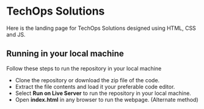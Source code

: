 # TechOps Solutions

Here is the landing page for TechOps Solutions designed using HTML, CSS and JS. 

## Running in your local machine
Follow these steps to run the repository in your local machine

- Clone the repository or download the zip file of the code.
- Extract the file contents and load it your preferable code editor.
- Select **Run on Live Server** to run the repository in your local machine.
- Open **index.html** in any browser to run the webpage. (Alternate method)
#
